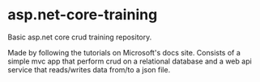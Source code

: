 # asp.net-core-training

Basic asp.net core crud training repository. 

Made by following the tutorials on Microsoft's docs site. Consists of a simple mvc app that perform crud on a relational database and a web api service that reads/writes data from/to a json file.
